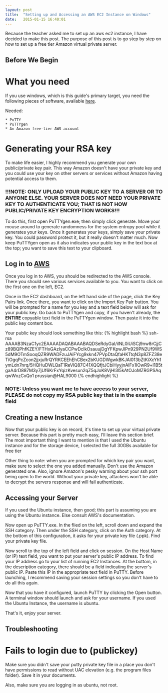 ```yaml
---
layout: post
title:  "Setting up and Accessing an AWS EC2 Instance on Windows"
date:   2015-01-15 16:40:01
---
```


Because the teacher asked me to set up an aws ec2 instance, I have decided to make this post. The purpose of this post is to go step by step on how to set up a free tier Amazon virtual private server.

Before We Begin
---------------

What you need
=============

If you use windows, which is this guide's primary target, you need the following pieces of software, available [here](http://www.chiark.greenend.org.uk/~sgtatham/putty/download.html).

Needed:

	* PuTTY
	* PuTTYgen
	* An Amazon free-tier AWS account

Generating your RSA key
=======================

To make life easier, I highly recommend you generate your own public/private key pair. This way Amazon doesn't have your private key and you could use your key on other servers or services without Amazon having potential access to them.

### **!!!NOTE: ONLY UPLOAD YOUR PUBLIC KEY TO A SERVER OR TO ANYONE ELSE. YOUR SERVER DOES NOT NEED YOUR PRIVATE KEY TO AUTHENTICATE YOU; THAT IS NOT HOW PUBLIC/PRIVATE KEY ENCRYPTION WORKS!!!**

To do this, first open PuTTYgen.exe; then simply click generate. Move your mouse around to generate randomness for the system entropy pool while it generates your keys. Once it generates your keys, simply save your private key. You could password protect it, but it really doesn't matter much. Now keep PuTTYgen open as it also indicates your public key in the text box at the top; you want to save this text to your clipboard.

Log in to [AWS](http://aws.amazon.com/)
---------------

Once you log in to AWS, you should be redirected to the AWS console. There you should see various services available to you. You want to click on the first one on the left, EC2.

Once in the EC2 dashboard, on the left hand side of the page, click the Key Pairs link. Once there, you want to click on the Import Key Pair button. You will be prompted for a name for you key and a text field below will ask for your public key. Go back to PuTTYgen and copy, if you haven't already, the **ENTIRE** copyable text field in the PuTTYgen window. Then paste it into the public key content box.

Your public key should look something like this:
{% highlight bash %}
ssh-rsa AAAAB3NzaC1yc2EAAAADAQABAAABAQDSeRdyGaI/ilNL0iUiSCj9nw8rCjjCz89BQPhfKZEY/FTHxGAzIyaCCPwDcIkOsauujDgYFKpwJlPn929PN2Uf9WS5dM9OTmSooqQZR9WADFzuJAiFYcg9xkn47PVpDtaQfaHKTtqN3p8ZFZ38eTiOgqPcZcon2jjxjuRrQYRKCEEhEhCBex2bKUGDWgwkBKJAl013bZtKiXcYh1ymLdn7nrq/5HQHuDWLQaT1ReVlQ87C41XQQfjtJCbiHyyjnAlFx1IOwR9+l1B5tgaA4rD887M3y7jUf6KrFxYqizKvesun2qZ5qJoK8VjHl3l5kAtOJoMZRGPSAqqwWxzCxQo1 prussian@HAL9000
{% endhighlight %}

### NOTE: Unless you want me to have access to your server, PLEASE do not copy my RSA public key that is in the example field

Creating a new Instance
-----------------------

Now that your public key is on record, it's time to set up your virtual private server. Because this part is pretty much easy, I'll leave this section brief. The most important thing I want to mention is that I used the Ubuntu instance and for the storage device, I selected the full 30GBs available for free tier

Other thing to note: when you are prompted for which key pair you want, make sure to select the one you added manually. Don't use the Amazon generated one. Also, ignore Amazon's pesky warning about your ssh port being open to the world. Without your private key, attackers won't be able to decrypt the servers response and will fail authenticate.

Accessing your Server
---------------------

If you used the Ubuntu instance, then good; this part is assuming you are using the Ubuntu instance. Else consult AWS's documentation.

Now open up PuTTY.exe. In the flied on the left, scroll down and expand the SSH category. Then under the SSH category, click on the Auth category. At the bottom of this configuration, it asks for your private key file (.ppk). Find your private key file.

Now scroll to the top of the left field and click on session. On the Host Name (or IP) text field, you want to put your server's public IP address. To find your IP address go to your list of running EC2 Instances. At the bottom, in the description category, there should be a field indicating the server's public IP. Paste this IP in the appropriate text field in PuTTY. Before launching, I recommend saving your session settings so you don't have to do all this again.

Now that you have it configured, launch PuTTY by clicking the Open button. A terminal window should launch and ask for your username. If you used the Ubuntu Instance, the username is ubuntu.

That's it, enjoy your server.

Troubleshooting
---------------

Fails to login due to (publickey)
=================================

Make sure you didn't save your putty private key file in a place you don't have permissions to read without UAC elevation (e.g. the program files folder). Save it in your documents.

Also, make sure you are logging in as ubuntu, not root.
